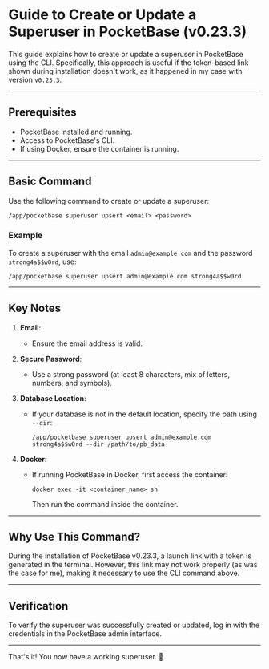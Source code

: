 # Guide to Create or Update a Superuser in PocketBase (v0.23.3)

This guide explains how to create or update a superuser in PocketBase using the CLI. Specifically, this approach is useful if the token-based link shown during installation doesn't work, as it happened in my case with version `v0.23.3`.

---

## Prerequisites
- PocketBase installed and running.
- Access to PocketBase's CLI.
- If using Docker, ensure the container is running.

---

## Basic Command

Use the following command to create or update a superuser:

```
/app/pocketbase superuser upsert <email> <password>
```

### Example

To create a superuser with the email `admin@example.com` and the password `strong4a$$w0rd`, use:

```
/app/pocketbase superuser upsert admin@example.com strong4a$$w0rd
```

---

## Key Notes

1. **Email**:
   - Ensure the email address is valid.

2. **Secure Password**:
   - Use a strong password (at least 8 characters, mix of letters, numbers, and symbols).

3. **Database Location**:
   - If your database is not in the default location, specify the path using `--dir`:

     ```
     /app/pocketbase superuser upsert admin@example.com strong4a$$w0rd --dir /path/to/pb_data
     ```

4. **Docker**:
   - If running PocketBase in Docker, first access the container:
     
     ```
     docker exec -it <container_name> sh
     ```

     Then run the command inside the container.

---

## Why Use This Command?

During the installation of PocketBase v0.23.3, a launch link with a token is generated in the terminal. However, this link may not work properly (as was the case for me), making it necessary to use the CLI command above.

---

## Verification

To verify the superuser was successfully created or updated, log in with the credentials in the PocketBase admin interface.

---

That's it! You now have a working superuser. 🚀
